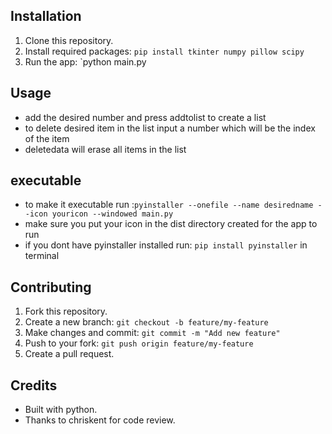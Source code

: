## Installation
1. Clone this repository.
2. Install required packages: `pip install tkinter numpy pillow scipy`
3. Run the app: `python main.py
 ## Usage
- add the desired number and press addtolist to create a list 
- to delete desired item in the list input a number which will be the index of the item
- deletedata will erase all items in the list
## executable
- to make it executable run :`pyinstaller --onefile --name desiredname --icon youricon --windowed main.py`
- make sure you put your icon in the dist directory created for the app to run
- if you dont have pyinstaller installed run: `pip install pyinstaller` in terminal
## Contributing
1. Fork this repository.
2. Create a new branch: `git checkout -b feature/my-feature`
3. Make changes and commit: `git commit -m "Add new feature"`
4. Push to your fork: `git push origin feature/my-feature`
5. Create a pull request.
## Credits
- Built with python.
- Thanks to chriskent for code review.


